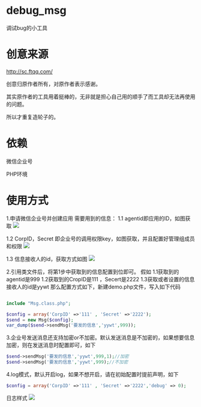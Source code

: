 # debug_msg
调试bug的小工具

# 创意来源

http://sc.ftqq.com/ 

创意归原作者所有，对原作者表示感谢。

其实原作者的工具用着挺棒的，无非就是担心自己用的顺手了而工具却无法再使用的问题。

所以才重复造轮子的。

# 依赖

微信企业号

PHP环境

# 使用方式

1.申请微信企业号并创建应用
需要用到的信息：
1.1 agentid即应用的ID，如图获取
![](http://ww4.sinaimg.cn/large/006tNc79ly1ff525yyk6qj30lw09hq3o.jpg)

1.2 CorpID，Secret 即企业号的调用权限key，如图获取，并且配置好管理组成员和权限
![](http://ww1.sinaimg.cn/large/006tNc79ly1ff529kv6n4j311u0dfdhy.jpg)

1.3 信息接收人的id，获取方式如图
![](http://ww2.sinaimg.cn/large/006tNc79ly1ff52cfejnrj313w0ccgnk.jpg)

2.引用类文件后，将第1步中获取到的信息配置到位即可。
假如 
1.1获取到的agentid是999
1.2获取到的CropID是111 ，Secert是2222 
1.3获取或者设置的信息接收人的id是yywt
那么配置方式如下，新建demo.php文件，写入如下代码
```php

include "Msg.class.php";

$config = array('CorpID' =>'111' , 'Secret' =>'2222');
$send = new Msg($config);
var_dump($send->sendMsg('要发的信息','yywt',999));
```
3.企业号发送消息还支持加密or不加密。默认发送消息是不加密的，如果想要信息加密，则在发送消息时配置即可，如下
```php
$send->sendMsg('要发的信息','yywt',999,1);//加密
$send->sendMsg('要发的信息','yywt',999);//不加密
```
4.log模式，默认开启log，如果不想开启，请在初始配置时提前声明，如下
```php
$config = array('CorpID' =>'111' , 'Secret' =>'2222','debug' => 0);
```
日志样式
![](http://ww4.sinaimg.cn/large/006tNc79ly1ff52npn4hrj30gb04m74k.jpg)


